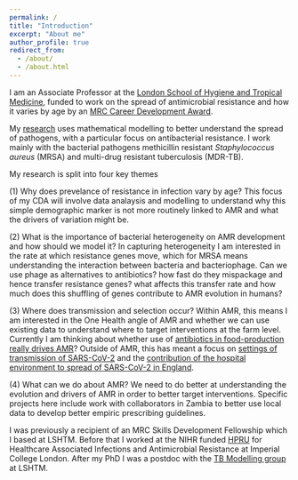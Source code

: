 ```yaml
---
permalink: /
title: "Introduction"
excerpt: "About me"
author_profile: true
redirect_from: 
  - /about/
  - /about.html
---
```


I am an Associate Professor at the [London School of Hygiene and
Tropical Medicine](https://www.lshtm.ac.uk/aboutus/people/knight.gwen),
funded to work on the spread of antimicrobial resistance and how it varies by age by an [MRC
Career Development
Award](https://www.ukri.org/opportunity/career-development-award/).

My [research](https://gwenknight.github.io/research/) uses
mathematical modelling to better understand the spread of pathogens, with a particular focus on antibacterial resistance. I work mainly with the bacterial pathogens methicillin resistant *Staphylococcus aureus* (MRSA) and multi-drug resistant tuberculosis (MDR-TB).

My research is split into four key themes

(1) Why does prevelance of resistance in infection vary by age? This focus of my CDA will involve data analaysis and modelling to understand why this simple demographic marker is not more routinely linked to AMR and what the drivers of variation might be. 

(2) What is the importance of bacterial heterogeneity on AMR development and how should we model it? In capturing heterogeneity I am interested in the rate at which resistance genes move, which for MRSA means understanding the interaction between bacteria and bacteriophage. Can we use phage as alternatives to antibiotics? how fast do they mispackage and hence transfer resistance genes? what affects this transfer rate and how much does this shuffling of genes contribute to AMR evolution in humans? 

(3) Where does transmission and selection occur? Within AMR, this means I am interested in the One Health angle of AMR and whether we can use existing data to understand where to target interventions at the farm level. Currently I am thinking about whether use of [antibiotics in food-production really drives AMR](https://www.mdpi.com/2079-6382/11/1/66)?  Outside of AMR, this has meant a focus on [settings of transmission of SARS-CoV-2](https://covid19settings.blogspot.com/p/about.html) and the [contribution of the hospital environment to spread of SARS-CoV-2 in England](https://bmcinfectdis.biomedcentral.com/articles/10.1186/s12879-022-07490-4). 

(4) What can we do about AMR? We need to do better at understanding the evolution and drivers of AMR in order to better target interventions. Specific projects here include work with collaborators in Zambia to better use local data to develop better empiric prescribing guidelines. 

I was previously a recipient of an MRC Skills Development Fellowship which I based at LSHTM. Before that I worked at the NIHR funded
[HPRU](https://www.imperial.ac.uk/medicine/hpru-amr) for Healthcare
Associated Infections and Antimicrobial Resistance at Imperial College
London. After my PhD I was a postdoc with the [TB Modelling
group](http://tbmodelling.lshtm.ac.uk/) at LSHTM.


